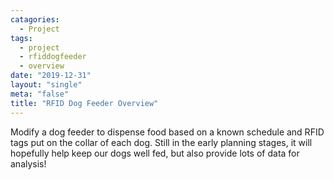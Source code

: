 ```yaml
---
catagories:
  - Project
tags:
  - project
  - rfiddogfeeder
  - overview
date: "2019-12-31"
layout: "single"
meta: "false"
title: "RFID Dog Feeder Overview"
---
```


Modify a dog feeder to dispense food based on a known schedule and RFID tags put on the collar of each dog. Still in 
the early planning stages, it will hopefully help keep our dogs well fed, but also provide lots of data for analysis!

